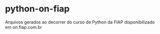 # python-on-fiap
Arquivos gerados ao decorrer do curso de Python da FIAP disponibilizado em on.fiap.com.br
